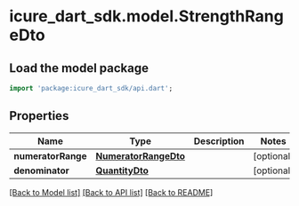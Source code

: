 # icure_dart_sdk.model.StrengthRangeDto

## Load the model package
```dart
import 'package:icure_dart_sdk/api.dart';
```

## Properties
Name | Type | Description | Notes
------------ | ------------- | ------------- | -------------
**numeratorRange** | [**NumeratorRangeDto**](NumeratorRangeDto.md) |  | [optional] 
**denominator** | [**QuantityDto**](QuantityDto.md) |  | [optional] 

[[Back to Model list]](../README.md#documentation-for-models) [[Back to API list]](../README.md#documentation-for-api-endpoints) [[Back to README]](../README.md)


